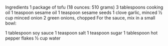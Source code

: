 Ingredients
1 package of tofu (18 ounces: 510 grams)
3 tablespoons cooking oil
1 teaspoon sesame oil
1 teaspoon sesame seeds
1 clove garlic, minced
½ cup minced onion
2 green onions, chopped
For the sauce, mix in a small bowl:

1 tablespoon soy sauce
1 teaspoon salt
1 teaspoon sugar
1 tablespoon hot pepper flakes
½ cup water

